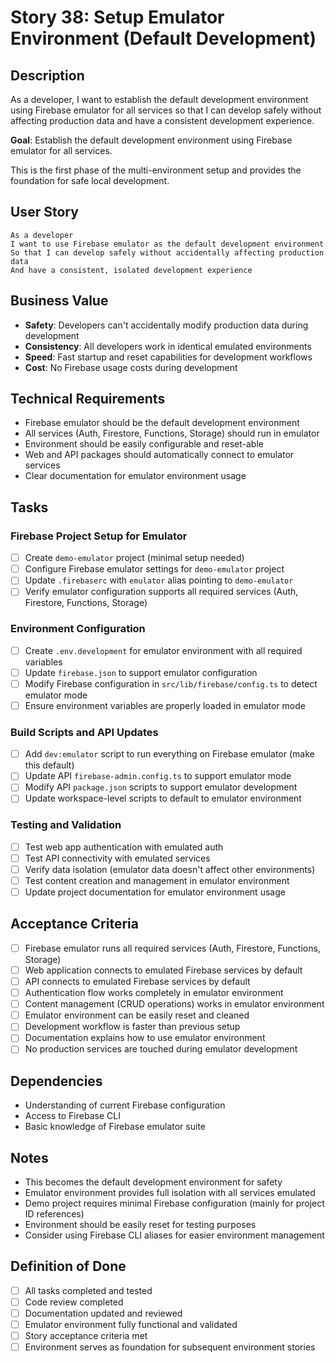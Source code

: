 # Story 38: Setup Emulator Environment (Default Development)

## Description

As a developer, I want to establish the default development environment using Firebase emulator for all services so that I can develop safely without affecting production data and have a consistent development experience.

**Goal**: Establish the default development environment using Firebase emulator for all services.

This is the first phase of the multi-environment setup and provides the foundation for safe local development.

## User Story

```
As a developer
I want to use Firebase emulator as the default development environment
So that I can develop safely without accidentally affecting production data
And have a consistent, isolated development experience
```

## Business Value

- **Safety**: Developers can't accidentally modify production data during development
- **Consistency**: All developers work in identical emulated environments
- **Speed**: Fast startup and reset capabilities for development workflows
- **Cost**: No Firebase usage costs during development

## Technical Requirements

- Firebase emulator should be the default development environment
- All services (Auth, Firestore, Functions, Storage) should run in emulator
- Environment should be easily configurable and reset-able
- Web and API packages should automatically connect to emulator services
- Clear documentation for emulator environment usage

## Tasks

### Firebase Project Setup for Emulator

- [ ] Create `demo-emulator` project (minimal setup needed)
- [ ] Configure Firebase emulator settings for `demo-emulator` project  
- [ ] Update `.firebaserc` with `emulator` alias pointing to `demo-emulator`
- [ ] Verify emulator configuration supports all required services (Auth, Firestore, Functions, Storage)

### Environment Configuration

- [ ] Create `.env.development` for emulator environment with all required variables
- [ ] Update `firebase.json` to support emulator configuration
- [ ] Modify Firebase configuration in `src/lib/firebase/config.ts` to detect emulator mode
- [ ] Ensure environment variables are properly loaded in emulator mode

### Build Scripts and API Updates

- [ ] Add `dev:emulator` script to run everything on Firebase emulator (make this default)
- [ ] Update API `firebase-admin.config.ts` to support emulator mode
- [ ] Modify API `package.json` scripts to support emulator development
- [ ] Update workspace-level scripts to default to emulator environment

### Testing and Validation

- [ ] Test web app authentication with emulated auth
- [ ] Test API connectivity with emulated services
- [ ] Verify data isolation (emulator data doesn't affect other environments)
- [ ] Test content creation and management in emulator environment
- [ ] Update project documentation for emulator environment usage

## Acceptance Criteria

- [ ] Firebase emulator runs all required services (Auth, Firestore, Functions, Storage)
- [ ] Web application connects to emulated Firebase services by default
- [ ] API connects to emulated Firebase services by default
- [ ] Authentication flow works completely in emulator environment
- [ ] Content management (CRUD operations) works in emulator environment
- [ ] Emulator environment can be easily reset and cleaned
- [ ] Development workflow is faster than previous setup
- [ ] Documentation explains how to use emulator environment
- [ ] No production services are touched during emulator development

## Dependencies

- Understanding of current Firebase configuration
- Access to Firebase CLI
- Basic knowledge of Firebase emulator suite

## Notes

- This becomes the default development environment for safety
- Emulator environment provides full isolation with all services emulated
- Demo project requires minimal Firebase configuration (mainly for project ID references)
- Environment should be easily reset for testing purposes
- Consider using Firebase CLI aliases for easier environment management

## Definition of Done

- [ ] All tasks completed and tested
- [ ] Code review completed
- [ ] Documentation updated and reviewed
- [ ] Emulator environment fully functional and validated
- [ ] Story acceptance criteria met
- [ ] Environment serves as foundation for subsequent environment stories 